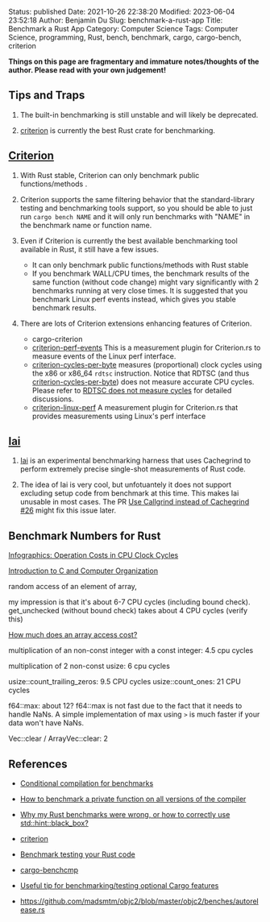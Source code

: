 Status: published
Date: 2021-10-26 22:38:20
Modified: 2023-06-04 23:52:18
Author: Benjamin Du
Slug: benchmark-a-rust-app
Title: Benchmark a Rust App
Category: Computer Science
Tags: Computer Science, programming, Rust, bench, benchmark, cargo, cargo-bench, criterion

**Things on this page are fragmentary and immature notes/thoughts of the author. Please read with your own judgement!**

## Tips and Traps 

1. The built-in benchmarking is still unstable and will likely be deprecated.

2. [criterion](https://crates.io/crates/criterion)
    is currently the best Rust crate for benchmarking.

## [Criterion](https://crates.io/crates/criterion)

1. With Rust stable, 
    Criterion can only benchmark public functions/methods
    .

2. Criterion supports the same filtering behavior that the standard-library testing and benchmarking tools support, 
    so you should be able to just run `cargo bench NAME` 
    and it will only run benchmarks with "NAME" in the benchmark name or function name.

3. Even if Criterion is currently the best available benchmarking tool available in Rust,
    it still have a few issues.
    - It can only benchmark public functions/methods with Rust stable
    - If you benchmark WALL/CPU times, 
        the benchmark results of the same function (without code change)
        might vary significantly with 2 benchmarks running at very close times.
        It is suggested that you benchmark Linux perf events instead,
        which gives you stable benchmark results.

4. There are lots of Criterion extensions enhancing features of Criterion.
    - cargo-criterion
    - [criterion-perf-events](https://crates.io/crates/criterion-perf-events)
        This is a measurement plugin for Criterion.rs to measure events of the Linux perf interface.
    - [criterion-cycles-per-byte](https://crates.io/crates/criterion-cycles-per-byte)
        measures (proportional) clock cycles using the x86 or x86_64 `rdtsc` instruction.
        Notice that RDTSC 
        (and thus [criterion-cycles-per-byte](https://crates.io/crates/criterion-cycles-per-byte))
        does not measure accurate CPU cycles.
        Please refer to
        [RDTSC does not measure cycles](https://github.com/wainwrightmark/criterion-cycles-per-byte/issues/1)
        for detailed discussions.
    - [criterion-linux-perf](https://crates.io/crates/criterion-linux-perf)
        A measurement plugin for Criterion.rs that provides measurements using Linux's perf interface

## [Iai](https://crates.io/crates/iai)
1. [Iai](https://crates.io/crates/iai)
    is an experimental benchmarking harness 
    that uses Cachegrind to perform extremely precise single-shot measurements of Rust code.

2. The idea of Iai is very cool,
    but unfotuantely it does not support excluding setup code from benchmark at this time.
    This makes Iai unusable in most cases.
    The PR
    [Use Callgrind instead of Cachegrind #26](https://github.com/bheisler/iai/pull/26)
    might fix this issue later.

## Benchmark Numbers for Rust

[Infographics: Operation Costs in CPU Clock Cycles](http://ithare.com/infographics-operation-costs-in-cpu-clock-cycles/)

[Introduction to C and Computer Organization](https://sites.google.com/site/arch1utep/home/course_outline/msp430-instruction-timing)

random access of an element of array,

my impression is that it's about 6-7 CPU cycles (including bound check).
get_unchecked (without bound check) takes about 4 CPU cycles (verify this)

[How much does an array access cost?](https://pqnelson.github.io/2021/08/23/array-access-cost.html)

multiplication of an non-const integer with a const integer: 4.5 cpu cycles 

multiplication of 2 non-const usize: 6 cpu cycles

usize::count_trailing_zeros: 9.5 CPU cycles
usize::count_ones: 21 CPU cycles

f64::max: about 12?
f64::max is not fast due to the fact that it needs to handle NaNs.
A simple implementation of max using `>`
is much faster if your data won't have NaNs.


Vec::clear / ArrayVec::clear: 2



## References

- [Conditional compilation for benchmarks](https://users.rust-lang.org/t/conditional-compilation-for-benchmarks/47227)

- [How to benchmark a private function on all versions of the compiler](https://users.rust-lang.org/t/how-to-benchmark-a-private-function-on-all-versions-of-the-compiler/11210)

- [Why my Rust benchmarks were wrong, or how to correctly use std::hint::black_box?](https://gendignoux.com/blog/2022/01/31/rust-benchmarks.html)

- [criterion](https://crates.io/crates/criterion)

- [Benchmark testing your Rust code](https://www.youtube.com/watch?v=eIB3Pd5LBkc)

- [cargo-benchcmp](https://github.com/BurntSushi/cargo-benchcmp)

- [Useful tip for benchmarking/testing optional Cargo features](https://users.rust-lang.org/t/useful-tip-for-benchmarking-testing-optional-cargo-features/60365)

- https://github.com/madsmtm/objc2/blob/master/objc2/benches/autorelease.rs

